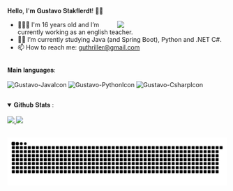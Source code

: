 <span> 𝐇𝐞𝐥𝐥𝐨, 𝐈'𝐦 𝐆𝐮𝐬𝐭𝐚𝐯𝐨 𝐒𝐭𝐚𝐤𝐟𝐥𝐞𝐫𝐝𝐭! 👋🏻 </span>

<img align="right" width="50%" src="https://blog.vindi.com.br/wp-content/uploads/2018/02/qual-futuro-do-pagamento.gif">

- 👨🏻‍🏫 I'm 16 years old and I’m currently working as an english teacher.
- ✍🏻 I’m currently studying Java (and Spring Boot), Python and .NET C#.
- 📫 How to reach me: guthriller@gmail.com
  
##

<span> 𝐌𝐚𝐢𝐧 𝐥𝐚𝐧𝐠𝐮𝐚𝐠𝐞𝐬: </span>
<div>
  <img align="center" alt="Gustavo-JavaIcon" height="40" width="50" src="https://cdn.jsdelivr.net/gh/devicons/devicon/icons/java/java-original.svg">
  <img align="center" alt="Gustavo-PythonIcon" height="40" width="50" src="https://cdn.jsdelivr.net/gh/devicons/devicon/icons/python/python-original.svg">
  <img align="center" alt="Gustavo-CsharpIcon" height="40" width="50" src="https://cdn.jsdelivr.net/gh/devicons/devicon/icons/csharp/csharp-original.svg">
</div>
  
##
<details open="">
<summary>
  <span> 𝐆𝐢𝐭𝐡𝐮𝐛 𝐒𝐭𝐚𝐭𝐬 : </span>
</summary>
<br>
 <div>
  <a href="https://github.com/Gustavo-Stakflerdt">
  <img height="200em" src="https://github-readme-stats.vercel.app/api?username=Gustavo-Stakflerdt&show_icons=true&theme=radical&text_color=ffc457&title_color=ff5757&border_color=ff5757&icon_color=ffc457&include_all_commits=true&count_private=true"/>
  <img height="200em" src="https://github-readme-stats.vercel.app/api/top-langs/?username=Gustavo-Stakflerdt&layout=compact&langs_count=7&theme=radical&text_color=ffc457&title_color=ff5757&border_color=ff5757"/>
      
##
    
  ![Snake animation](https://github.com/Gustavo-Stakflerdt/Gustavo-Stakflerdt/blob/output/github-contribution-grid-snake.svg)

  

